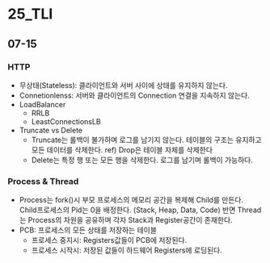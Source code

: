 # 25_TLI
## 07-15
### HTTP
  * 무상태(Stateless): 클라이언트와 서버 사이에 상태를 유지하지 않는다.
  * Connetionlenss: 서버와 클라이언트의 Connection 연결을 지속하지 않는다.
* LoadBalancer
  * RRLB
  * LeastConnectionsLB
* Truncate vs Delete
  *  Truncate는 롤백이 불가하며 로그를 남기지 않는다. 테이블의 구조는 유지하고 모든 데이터를 삭제한다. ref) Drop은 테이블 자체를 삭제한다
  *  Delete는 특정 행 또는 모든 행을 삭제한다. 로그를 남기며 롤백이 가능하다.
### Process & Thread
  * Process는 fork()시 부모 프로세스의 메모리 공간을 복제해 Child를 만든다. Child프로세스의 Pid는 0을 배정한다. (Stack, Heap, Data, Code) 반면 Thread는 Process의 자원을 공유하며 각자 Stack과 Register공간이 존재한다.
  * PCB: 프로세스의 모든 상태를 저장하는 테이블
    * 프로세스 중지시: Registers값들이 PCB에 저장된다.
    * 프로세스 시작시: 저장된 값들이 하드웨어 Registers에 로딩된다. 
